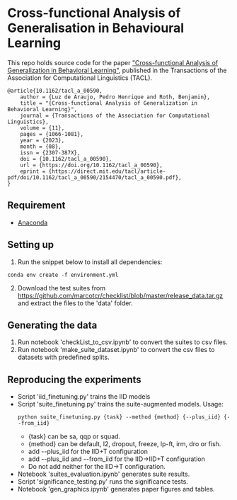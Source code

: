 # Cross-functional Analysis of Generalisation in Behavioural Learning

This repo holds source code for the paper ["Cross-functional Analysis of Generalization in Behavioral Learning"](https://direct.mit.edu/tacl/article/doi/10.1162/tacl_a_00590/117216/Cross-functional-Analysis-of-Generalization-in), published in the Transactions of the Association for Computational Linguistics (TACL).

```
@article{10.1162/tacl_a_00590,
    author = {Luz de Araujo, Pedro Henrique and Roth, Benjamin},
    title = "{Cross-functional Analysis of Generalization in Behavioral Learning}",
    journal = {Transactions of the Association for Computational Linguistics},
    volume = {11},
    pages = {1066-1081},
    year = {2023},
    month = {08},
    issn = {2307-387X},
    doi = {10.1162/tacl_a_00590},
    url = {https://doi.org/10.1162/tacl_a_00590},
    eprint = {https://direct.mit.edu/tacl/article-pdf/doi/10.1162/tacl_a_00590/2154470/tacl_a_00590.pdf},
}
```

## Requirement

- [Anaconda](https://www.anaconda.com/download)

## Setting up

1. Run the snippet below to install all dependencies:

```console
conda env create -f environment.yml
```
2. Download the test suites from https://github.com/marcotcr/checklist/blob/master/release_data.tar.gz and extract the files to the 'data' folder.

## Generating the data
1. Run notebook 'checkList_to_csv.ipynb' to convert the suites to csv files.
2. Run notebook 'make_suite_dataset.ipynb' to convert the csv files to datasets with predefined splits.

## Reproducing the experiments
- Script 'iid_finetuning.py' trains the IID models
- Script 'suite_finetuning.py' trains the suite-augmented models. Usage:
    ```console
    python suite_finetuning.py {task} --method {method} {--plus_iid} {--from_iid}
    ```
    - {task} can be sa, qqp or squad. 
    - {method} can be default, l2, dropout, freeze, lp-ft, irm, dro or fish.
    - add --plus_iid for the IID+T configuration
    - add --plus_iid and --from_iid for the IID->IID+T configuration
    - Do not add neither for the IID->T configuration.
- Notebook 'suites_evaluation.ipynb' generates suite results.
- Script 'significance_testing.py' runs the significance tests.
- Notebook 'gen_graphics.ipynb' generates paper figures and tables.